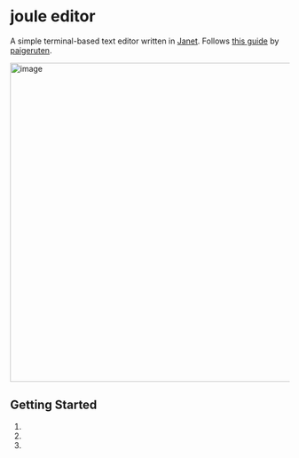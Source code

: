 # joule editor

A simple terminal-based text editor written in [Janet](janet-lang/janet). Follows [this guide](https://viewsourcecode.org/snaptoken/kilo/index.html) by [paigeruten](https://github.com/paigeruten).

<img width="575" alt="image" src="https://user-images.githubusercontent.com/55862180/180586621-ce0e8d2c-cb23-411f-bcf4-8fb59797e577.png">

## Getting Started 

1. <!-- TODO: Give some helpful usage steps -->

2. 

3. 

